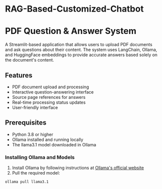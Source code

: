 # RAG-Based-Customized-Chatbot

# PDF Question & Answer System

A Streamlit-based application that allows users to upload PDF documents and ask questions about their content. The system uses LangChain, Ollama, and HuggingFace embeddings to provide accurate answers based solely on the document's content.

## Features

- PDF document upload and processing
- Interactive question-answering interface
- Source page references for answers
- Real-time processing status updates
- User-friendly interface

## Prerequisites

- Python 3.8 or higher
- Ollama installed and running locally
- The llama3.1 model downloaded in Ollama

### Installing Ollama and Models

1. Install Ollama by following instructions at [Ollama's official website](https://ollama.ai/)
2. Pull the required model:
```bash
ollama pull llama3.1
